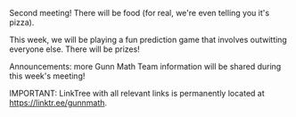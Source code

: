 Second meeting! There will be food (for real, we're even telling you it's pizza).

This week, we will be playing a fun prediction game that involves outwitting everyone else. There will be prizes!

Announcements: more Gunn Math Team information will be shared during this week's meeting!

IMPORTANT: LinkTree with all relevant links is permanently located at https://linktr.ee/gunnmath.
